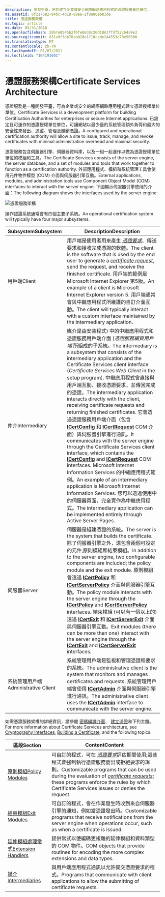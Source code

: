 ```yaml
---
description: 開發平臺，用於建立企業或安全網際網路應用程式的憑證授權單位單位。
ms.assetid: 6f217682-94bc-4d18-88ea-2f8a06eb83de
title: 憑證服務架構
ms.topic: article
ms.date: 05/31/2018
ms.openlocfilehash: 28b7e0545b2f0fe0dd8c30d1863ffdf52c64a9e3
ms.sourcegitcommit: 831e8f3db78ab820e1710cede244553c70e50500
ms.translationtype: MT
ms.contentlocale: zh-TW
ms.lasthandoff: 01/07/2021
ms.locfileid: "104191601"
---
```

# <a name="certificate-services-architecture"></a><span data-ttu-id="69766-103">憑證服務架構</span><span class="sxs-lookup"><span data-stu-id="69766-103">Certificate Services Architecture</span></span>

<span data-ttu-id="69766-104">憑證服務是一種開發平臺，可為企業或安全的網際網路應用程式建立憑證授權單位單位。</span><span class="sxs-lookup"><span data-stu-id="69766-104">Certificate Services is a development platform for building Certification Authorities for enterprises or secure Internet applications.</span></span> <span data-ttu-id="69766-105">已設定且可運作的憑證授權單位單位，可讓網站以最少量的系統管理額外負荷和最大的安全性來發出、追蹤、管理及撤銷憑證。</span><span class="sxs-lookup"><span data-stu-id="69766-105">A configured and operational certification authority will allow a site to issue, track, manage, and revoke certificates with minimal administration overhead and maximal security.</span></span>

<span data-ttu-id="69766-106">憑證服務包含伺服器引擎、伺服器資料庫，以及一組一起運作以做為憑證授權單位單位的模組和工具。</span><span class="sxs-lookup"><span data-stu-id="69766-106">The Certificate Services consists of the server engine, the server database, and a set of modules and tools that work together to function as a certification authority.</span></span> <span data-ttu-id="69766-107">外部應用程式、模組和系統管理工具會使用元件物件模型 (COM) 介面與伺服器引擎互動。</span><span class="sxs-lookup"><span data-stu-id="69766-107">External applications, modules, and administration tools use Component Object Model (COM) interfaces to interact with the server engine.</span></span> <span data-ttu-id="69766-108">下圖顯示伺服器引擎使用的介面：</span><span class="sxs-lookup"><span data-stu-id="69766-108">The following diagram shows the interfaces used by the server engine:</span></span>

![憑證服務架構](images/certapi.png)

<span data-ttu-id="69766-110">操作認證系統通常會有四個主要子系統。</span><span class="sxs-lookup"><span data-stu-id="69766-110">An operational certification system will typically have four major subsystems.</span></span>



| <span data-ttu-id="69766-111">Subsystem</span><span class="sxs-lookup"><span data-stu-id="69766-111">Subsystem</span></span>             | <span data-ttu-id="69766-112">Description</span><span class="sxs-lookup"><span data-stu-id="69766-112">Description</span></span>                                                                                                                                                                                                                                                                                                                                                                                                                                                                                                                                                                                                                                                                                                     |
|-----------------------|-----------------------------------------------------------------------------------------------------------------------------------------------------------------------------------------------------------------------------------------------------------------------------------------------------------------------------------------------------------------------------------------------------------------------------------------------------------------------------------------------------------------------------------------------------------------------------------------------------------------------------------------------------------------------------------------------------------------|
| <span data-ttu-id="69766-113">用戶端</span><span class="sxs-lookup"><span data-stu-id="69766-113">Client</span></span>                | <span data-ttu-id="69766-114">用戶端是使用者用來產生 [*憑證要求*](../secgloss/c-gly.md)、傳送要求和接收完成憑證的軟體。</span><span class="sxs-lookup"><span data-stu-id="69766-114">The client is the software that is used by the end user to generate a [*certificate request*](../secgloss/c-gly.md), send the request, and receive the finished certificate.</span></span> <span data-ttu-id="69766-115">用戶端的範例是 Microsoft Internet Explorer 第5版。</span><span class="sxs-lookup"><span data-stu-id="69766-115">An example of a client is Microsoft Internet Explorer version 5.</span></span> <span data-ttu-id="69766-116">用戶端通常會與中繼應用程式所維護的自訂介面互動。</span><span class="sxs-lookup"><span data-stu-id="69766-116">The client will typically interact with a custom interface maintained by the intermediary application.</span></span>                                                                                                                                                                                                                                                                                              |
| <span data-ttu-id="69766-117">仲介</span><span class="sxs-lookup"><span data-stu-id="69766-117">Intermediary</span></span>          | <span data-ttu-id="69766-118">媒介是由安裝程式) 中的中繼應用程式和憑證服務用戶端介面 (*憑證服務網頁用戶端* 所組成的子系統。</span><span class="sxs-lookup"><span data-stu-id="69766-118">The intermediary is a subsystem that consists of the intermediary application and the Certificate Services client interface (*Certificate Services Web Client* in the setup program).</span></span> <span data-ttu-id="69766-119">中繼應用程式會直接與用戶端互動、接收憑證要求，並傳回完成的憑證。</span><span class="sxs-lookup"><span data-stu-id="69766-119">The intermediary application interacts directly with the client, receiving certificate requests and returning finished certificates.</span></span> <span data-ttu-id="69766-120">它會透過憑證服務用戶端介面（包含 [**ICertConfig**](/windows/desktop/api/Certcli/nn-certcli-icertconfig) 和 [**ICertRequest**](/windows/desktop/api/Certcli/nn-certcli-icertrequest) COM 介面）與伺服器引擎進行通訊。</span><span class="sxs-lookup"><span data-stu-id="69766-120">It communicates with the server engine through the Certificate Services client interface, which contains the [**ICertConfig**](/windows/desktop/api/Certcli/nn-certcli-icertconfig) and [**ICertRequest**](/windows/desktop/api/Certcli/nn-certcli-icertrequest) COM interfaces.</span></span> <span data-ttu-id="69766-121">Microsoft Internet Information Services 的中繼應用程式範例。</span><span class="sxs-lookup"><span data-stu-id="69766-121">An example of an intermediary application is Microsoft Internet Information Services.</span></span> <span data-ttu-id="69766-122">您可以透過使用中的伺服器頁面，完全實作為中繼應用程式。</span><span class="sxs-lookup"><span data-stu-id="69766-122">The intermediary application can be implemented entirely through Active Server Pages.</span></span> |
| <span data-ttu-id="69766-123">伺服器</span><span class="sxs-lookup"><span data-stu-id="69766-123">Server</span></span>                | <span data-ttu-id="69766-124">伺服器是組建憑證的系統。</span><span class="sxs-lookup"><span data-stu-id="69766-124">The server is the system that builds the certificate.</span></span> <span data-ttu-id="69766-125">除了伺服器引擎之外，還包含兩個可設定的元件;原則模組和結束模組。</span><span class="sxs-lookup"><span data-stu-id="69766-125">In addition to the server engine, two configurable components are included; the policy module and the exit module.</span></span> <span data-ttu-id="69766-126">原則模組會透過 [**ICertPolicy**](/windows/desktop/api/Certpol/nn-certpol-icertpolicy) 和 [**ICertServerPolicy**](/windows/desktop/api/Certif/nn-certif-icertserverpolicy) 介面與伺服器引擎互動。</span><span class="sxs-lookup"><span data-stu-id="69766-126">The policy module interacts with the server engine through the [**ICertPolicy**](/windows/desktop/api/Certpol/nn-certpol-icertpolicy) and [**ICertServerPolicy**](/windows/desktop/api/Certif/nn-certif-icertserverpolicy) interfaces.</span></span> <span data-ttu-id="69766-127">結束模組 (可以有一個以上的) 透過 [**ICertExit**](/windows/desktop/api/Certexit/nn-certexit-icertexit) 和 [**ICertServerExit**](/windows/desktop/api/Certif/nn-certif-icertserverexit) 介面與伺服器引擎互動。</span><span class="sxs-lookup"><span data-stu-id="69766-127">Exit modules (there can be more than one) interact with the server engine through the [**ICertExit**](/windows/desktop/api/Certexit/nn-certexit-icertexit) and [**ICertServerExit**](/windows/desktop/api/Certif/nn-certif-icertserverexit) interfaces.</span></span>                                                                                                                                                                                       |
| <span data-ttu-id="69766-128">系統管理用戶端</span><span class="sxs-lookup"><span data-stu-id="69766-128">Administrative Client</span></span> | <span data-ttu-id="69766-129">系統管理用戶端是監視和管理憑證和要求的系統。</span><span class="sxs-lookup"><span data-stu-id="69766-129">The administrative client is the system that monitors and manages certificates and requests.</span></span> <span data-ttu-id="69766-130">系統管理用戶端會使用 [**ICertAdmin**](/windows/desktop/api/Certadm/nn-certadm-icertadmin) 介面與伺服器引擎進行通訊。</span><span class="sxs-lookup"><span data-stu-id="69766-130">The administrative client uses the [**ICertAdmin**](/windows/desktop/api/Certadm/nn-certadm-icertadmin) interface to communicate with the server engine.</span></span>                                                                                                                                                                                                                                                                                                                                                                                                                                                                                               |



 

<span data-ttu-id="69766-131">如需憑證服務架構的詳細資訊，請參閱 [密碼編譯介面](cryptography-interfaces.md)、 [建立憑證](building-a-certificate.md)和下列主題。</span><span class="sxs-lookup"><span data-stu-id="69766-131">For more information about Certificate Services architecture, see [Cryptography Interfaces](cryptography-interfaces.md), [Building a Certificate](building-a-certificate.md), and the following topics.</span></span>



| <span data-ttu-id="69766-132">區段</span><span class="sxs-lookup"><span data-stu-id="69766-132">Section</span></span>                                      | <span data-ttu-id="69766-133">Content</span><span class="sxs-lookup"><span data-stu-id="69766-133">Content</span></span>                                                                                                                                                                                                                                                                    |
|----------------------------------------------|----------------------------------------------------------------------------------------------------------------------------------------------------------------------------------------------------------------------------------------------------------------------------|
| [<span data-ttu-id="69766-134">原則模組</span><span class="sxs-lookup"><span data-stu-id="69766-134">Policy Modules</span></span>](policy-modules.md)         | <span data-ttu-id="69766-135">可自訂的程式，可在 [*憑證要求*](../secgloss/c-gly.md)評估期間使用;這些程式會強制執行憑證服務發出或拒絕要求的規則。</span><span class="sxs-lookup"><span data-stu-id="69766-135">Customizable programs that can be used during the evaluation of [*certificate requests*](../secgloss/c-gly.md); these programs enforce the rules by which Certificate Services issues or denies the request.</span></span> |
| [<span data-ttu-id="69766-136">結束模組</span><span class="sxs-lookup"><span data-stu-id="69766-136">Exit Modules</span></span>](exit-modules.md)             | <span data-ttu-id="69766-137">可自訂的程式，會在作業發生時收到來自伺服器引擎的通知，例如當憑證發出時。</span><span class="sxs-lookup"><span data-stu-id="69766-137">Customizable programs that receive notifications from the server engine when operations occur, such as when a certificate is issued.</span></span>                                                                                                                                       |
| [<span data-ttu-id="69766-138">延伸模組處理常式</span><span class="sxs-lookup"><span data-stu-id="69766-138">Extension Handlers</span></span>](extension-handlers.md) | <span data-ttu-id="69766-139">提供常式以便編碼更複雜的延伸模組和資料類型的 COM 物件。</span><span class="sxs-lookup"><span data-stu-id="69766-139">COM objects that provide routines for encoding the more complex extensions and data types.</span></span>                                                                                                                                                                                 |
| [<span data-ttu-id="69766-140">媒介</span><span class="sxs-lookup"><span data-stu-id="69766-140">Intermediaries</span></span>](intermediaries.md)         | <span data-ttu-id="69766-141">與用戶端應用程式通訊以允許提交憑證要求的程式。</span><span class="sxs-lookup"><span data-stu-id="69766-141">Programs that communicate with client applications to allow the submitting of certificate requests.</span></span>                                                                                                                                                                        |



 

 

 
